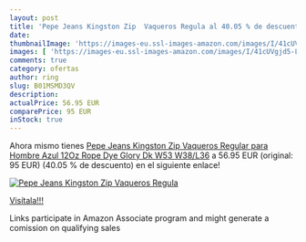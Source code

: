 ```yaml
---
layout: post
title: 'Pepe Jeans Kingston Zip  Vaqueros Regula al 40.05 % de descuento'
date: 
thumbnailImage: 'https://images-eu.ssl-images-amazon.com/images/I/41cUVgjd5-L._SL200_.jpg'
images: [ 'https://images-eu.ssl-images-amazon.com/images/I/41cUVgjd5-L._SL200_.jpg' ]
comments: true
category: ofertas
author: ring
slug: B01MSMD3QV
description:
actualPrice: 56.95 EUR
comparePrice: 95 EUR
inStock: true
---
```


Ahora mismo tienes [Pepe Jeans Kingston Zip  Vaqueros Regular para Hombre  Azul  12Oz Rope Dye Glory Dk W53   W38/L36](https://www.amazon.es/dp/B01MSMD3QV/?tag=tolees-21) a 56.95 EUR (original: 95 EUR) (40.05 %  de descuento) en el siguiente enlace!

[![Pepe Jeans Kingston Zip  Vaqueros Regula](https://images-eu.ssl-images-amazon.com/images/I/41cUVgjd5-L._SL200_.jpg)](https://www.amazon.es/dp/B01MSMD3QV/?tag=tolees-21)

[Visítala!!!](https://www.amazon.es/dp/B01MSMD3QV/?tag=tolees-21)

Links participate in Amazon Associate program and might generate a comission on qualifying sales
